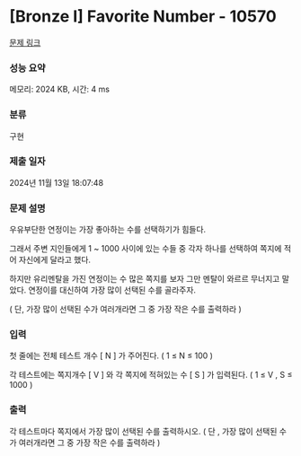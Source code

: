 # [Bronze I] Favorite Number - 10570 

[문제 링크](https://www.acmicpc.net/problem/10570) 

### 성능 요약

메모리: 2024 KB, 시간: 4 ms

### 분류

구현

### 제출 일자

2024년 11월 13일 18:07:48

### 문제 설명

<p>우유부단한 연정이는 가장 좋아하는 수를 선택하기가 힘들다. </p>

<p>그래서 주변 지인들에게 1 ~ 1000 사이에 있는 수들 중 각자 하나를 선택하여 쪽지에 적어 자신에게 달라고 했다.</p>

<p>하지만 유리멘탈을 가진 연정이는 수 많은 쪽지를 보자 그만 멘탈이 와르르 무너지고 말았다. 연정이를 대신하여 가장 많이 선택된 수를 골라주자. </p>

<p> ( 단, 가장 많이 선택된 수가 여러개라면 그 중 가장 작은 수를 출력하라 )</p>

### 입력 

 <p>첫 줄에는 전체 테스트 개수 [ N ] 가 주어진다. ( 1 ≤ N ≤ 100 )</p>

<p>각 테스트에는 쪽지개수 [ V ] 와 각 쪽지에 적혀있는 수 [ S ] 가 입력된다. ( 1 ≤ V , S ≤ 1000 )</p>

### 출력 

 <p>각 테스트마다 쪽지에서 가장 많이 선택된 수를 출력하시오.  ( 단 , 가장 많이 선택된 수가 여러개라면 그 중 가장 작은 수를 출력하라 )</p>

